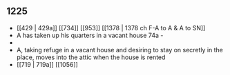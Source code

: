 ## 1225
- [[429 | 429a]] [[734]] [[953]] [[1378 | 1378 ch F-A to A &amp; A to SN]] 
- A has taken up his quarters in a vacant house 74a -
- 
- A, taking refuge in a vacant house and desiring to stay on secretly in the place, moves into the attic when the house is rented
- [[719 | 719a]] [[1056]] 

